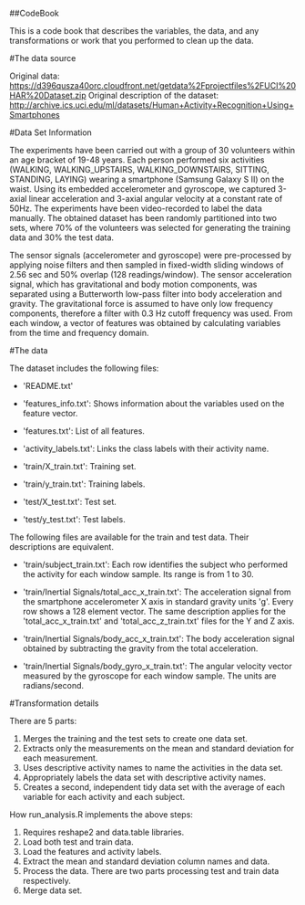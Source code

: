 ##CodeBook

This is a code book that describes the variables, the data, and any transformations or work that you performed to clean up the data.

#The data source

  Original data: https://d396qusza40orc.cloudfront.net/getdata%2Fprojectfiles%2FUCI%20HAR%20Dataset.zip
  Original description of the dataset: http://archive.ics.uci.edu/ml/datasets/Human+Activity+Recognition+Using+Smartphones

#Data Set Information

The experiments have been carried out with a group of 30 volunteers within an age bracket of 19-48 years. Each person performed six activities (WALKING, WALKING_UPSTAIRS, WALKING_DOWNSTAIRS, SITTING, STANDING, LAYING) wearing a smartphone (Samsung Galaxy S II) on the waist. Using its embedded accelerometer and gyroscope, we captured 3-axial linear acceleration and 3-axial angular velocity at a constant rate of 50Hz. The experiments have been video-recorded to label the data manually. The obtained dataset has been randomly partitioned into two sets, where 70% of the volunteers was selected for generating the training data and 30% the test data.

The sensor signals (accelerometer and gyroscope) were pre-processed by applying noise filters and then sampled in fixed-width sliding windows of 2.56 sec and 50% overlap (128 readings/window). The sensor acceleration signal, which has gravitational and body motion components, was separated using a Butterworth low-pass filter into body acceleration and gravity. The gravitational force is assumed to have only low frequency components, therefore a filter with 0.3 Hz cutoff frequency was used. From each window, a vector of features was obtained by calculating variables from the time and frequency domain.

#The data

The dataset includes the following files:

  * 'README.txt'

  * 'features_info.txt': Shows information about the variables used on the feature vector.

  * 'features.txt': List of all features.

  * 'activity_labels.txt': Links the class labels with their activity name.

  * 'train/X_train.txt': Training set.

  * 'train/y_train.txt': Training labels.

  * 'test/X_test.txt': Test set.

  * 'test/y_test.txt': Test labels.

The following files are available for the train and test data. Their descriptions are equivalent.

  * 'train/subject_train.txt': Each row identifies the subject who performed the activity for each window sample. Its range is from 1 to 30.

  * 'train/Inertial Signals/total_acc_x_train.txt': The acceleration signal from the smartphone accelerometer X axis in standard gravity units 'g'. Every row shows a 128 element vector. The same description applies for the 'total_acc_x_train.txt' and 'total_acc_z_train.txt' files for the Y and Z axis.

  * 'train/Inertial Signals/body_acc_x_train.txt': The body acceleration signal obtained by subtracting the gravity from the total acceleration.

  * 'train/Inertial Signals/body_gyro_x_train.txt': The angular velocity vector measured by the gyroscope for each window sample. The units are radians/second.

#Transformation details

There are 5 parts:

  1. Merges the training and the test sets to create one data set.
  2. Extracts only the measurements on the mean and standard deviation for each measurement.
  3. Uses descriptive activity names to name the activities in the data set.
  4. Appropriately labels the data set with descriptive activity names.
  5. Creates a second, independent tidy data set with the average of each variable for each activity and each subject.

How run_analysis.R implements the above steps:

  1. Requires reshape2 and data.table libraries.
  2. Load both test and train data.
  3. Load the features and activity labels.
  4. Extract the mean and standard deviation column names and data.
  5. Process the data. There are two parts processing test and train data respectively.
  6. Merge data set.
